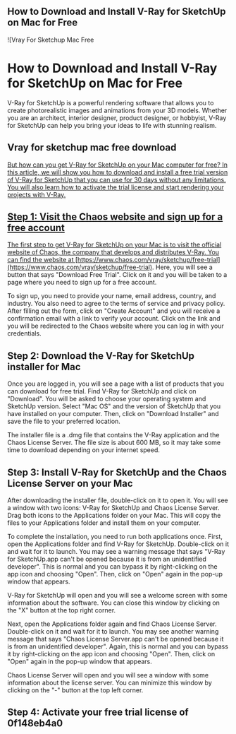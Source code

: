 ## How to Download and Install V-Ray for SketchUp on Mac for Free

 
![Vray For Sketchup Mac Free 
<h1>How to Download and Install V-Ray for SketchUp on Mac for Free</h1>
<p>V-Ray for SketchUp is a powerful rendering software that allows you to create photorealistic images and animations from your 3D models. Whether you are an architect, interior designer, product designer, or hobbyist, V-Ray for SketchUp can help you bring your ideas to life with stunning realism.</p>
<h2>Vray for sketchup mac free download</h2>
<p><a href=](https://encrypted-tbn2.gstatic.com/images?q=tbn:ANd9GcRRm-lrzObjbc3Aw_wD6vIiQvISP9bV5Oa8jpSmRBK9E62T1qOST_cWmzA)**DOWNLOAD**
 
But how can you get V-Ray for SketchUp on your Mac computer for free? In this article, we will show you how to download and install a free trial version of V-Ray for SketchUp that you can use for 30 days without any limitations. You will also learn how to activate the trial license and start rendering your projects with V-Ray.
 
## Step 1: Visit the Chaos website and sign up for a free account
 
The first step to get V-Ray for SketchUp on your Mac is to visit the official website of Chaos, the company that develops and distributes V-Ray. You can find the website at [https://www.chaos.com/vray/sketchup/free-trial](https://www.chaos.com/vray/sketchup/free-trial). Here, you will see a button that says "Download Free Trial". Click on it and you will be taken to a page where you need to sign up for a free account.
 
To sign up, you need to provide your name, email address, country, and industry. You also need to agree to the terms of service and privacy policy. After filling out the form, click on "Create Account" and you will receive a confirmation email with a link to verify your account. Click on the link and you will be redirected to the Chaos website where you can log in with your credentials.
 
## Step 2: Download the V-Ray for SketchUp installer for Mac
 
Once you are logged in, you will see a page with a list of products that you can download for free trial. Find V-Ray for SketchUp and click on "Download". You will be asked to choose your operating system and SketchUp version. Select "Mac OS" and the version of SketchUp that you have installed on your computer. Then, click on "Download Installer" and save the file to your preferred location.
 
The installer file is a .dmg file that contains the V-Ray application and the Chaos License Server. The file size is about 600 MB, so it may take some time to download depending on your internet speed.
 
## Step 3: Install V-Ray for SketchUp and the Chaos License Server on your Mac
 
After downloading the installer file, double-click on it to open it. You will see a window with two icons: V-Ray for SketchUp and Chaos License Server. Drag both icons to the Applications folder on your Mac. This will copy the files to your Applications folder and install them on your computer.
 
To complete the installation, you need to run both applications once. First, open the Applications folder and find V-Ray for SketchUp. Double-click on it and wait for it to launch. You may see a warning message that says "V-Ray for SketchUp.app can't be opened because it is from an unidentified developer". This is normal and you can bypass it by right-clicking on the app icon and choosing "Open". Then, click on "Open" again in the pop-up window that appears.
 
V-Ray for SketchUp will open and you will see a welcome screen with some information about the software. You can close this window by clicking on the "X" button at the top right corner.
 
Next, open the Applications folder again and find Chaos License Server. Double-click on it and wait for it to launch. You may see another warning message that says "Chaos License Server.app can't be opened because it is from an unidentified developer". Again, this is normal and you can bypass it by right-clicking on the app icon and choosing "Open". Then, click on "Open" again in the pop-up window that appears.
 
Chaos License Server will open and you will see a window with some information about the license server. You can minimize this window by clicking on the "-" button at the top left corner.
 
## Step 4: Activate your free trial license of 0f148eb4a0
